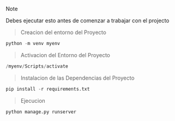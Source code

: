 > [!NOTE]
> Debes ejecutar esto antes de comenzar a trabajar con el projecto

> Creacion del entorno del Proyecto
```python
python -m venv myenv
```

> Activacion del Entorno del Proyecto
```python
/myenv/Scripts/activate
```

> Instalacion de las Dependencias del Proyecto
```python
pip install -r requirements.txt
```

> Ejecucion
```python
python manage.py runserver
```
